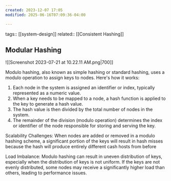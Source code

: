 ```yaml
---
created: 2023-12-07 17:05
modified: 2025-06-16T07:09:36-04:00

---
```

tags:: [[system-design]]
related:: [[Consistent Hashing]]
## Modular Hashing

![[Screenshot 2023-07-21 at 10.22.11 AM.png|700]]

Modulo hashing, also known as simple hashing or standard hashing, uses a modulo operation to assign keys to nodes. Here's how it works:

1. Each node in the system is assigned an identifier or index, typically represented as a numeric value.
2. When a key needs to be mapped to a node, a hash function is applied to the key to generate a hash value.
3. The hash value is then divided by the total number of nodes in the system.
4. The remainder of the division (modulo operation) determines the index or identifier of the node responsible for storing and serving the key.

Scalability Challenges: When nodes are added or removed in a modulo hashing scheme, a significant portion of the keys will result in hash misses because the hash will produce entirely different cash hosts from before

Load Imbalance: Modulo hashing can result in uneven distribution of keys, especially when the distribution of keys is not uniform. If the keys are not evenly distributed, some nodes may receive a significantly higher load than others, leading to performance issues.
